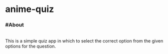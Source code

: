 # anime-quiz
<h3>#About</h3><br>
This is a simple quiz app in which to select the correct option from the given options for the question.
